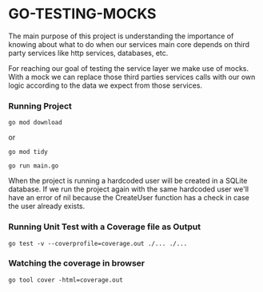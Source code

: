 # GO-TESTING-MOCKS

The main purpose of this project is understanding the importance of knowing about what to do
when our services main core depends on third party services like http services, databases, etc.

For reaching our goal of testing the service layer we make use of mocks. With a mock we can replace those third parties services calls
with our own logic according to the data we expect from those services.


### Running Project

```
go mod download
```

or

```
go mod tidy
```


```
go run main.go
```
When the project is running a hardcoded user will be created in a SQLite database. If we run the project again with the same
hardcoded user we'll have an error of nil because the CreateUser function has a check in case the user already exists.


### Running Unit Test with a Coverage file as Output

```
go test -v --coverprofile=coverage.out ./... ./...
```

### Watching the coverage in browser

```
go tool cover -html=coverage.out
```
